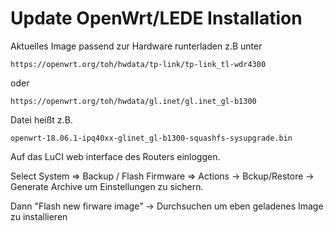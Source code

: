 # Update OpenWrt/LEDE Installation

Aktuelles Image passend zur Hardware runterladen z.B unter

    https://openwrt.org/toh/hwdata/tp-link/tp-link_tl-wdr4300
oder

    https://openwrt.org/toh/hwdata/gl.inet/gl.inet_gl-b1300

Datei heißt z.B.

    openwrt-18.06.1-ipq40xx-glinet_gl-b1300-squashfs-sysupgrade.bin

Auf das LuCI web interface des Routers einloggen.

Select System ⇒ Backup / Flash Firmware ⇒ Actions -> Bckup/Restore -> Generate Archive
um Einstellungen zu sichern.

Dann "Flash new firware image" -> Durchsuchen
um eben geladenes Image zu installieren
